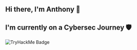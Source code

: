 ## Hi there, I'm Anthony 👾
## I'm currently on a Cybersec Journey 🛡️ 
![TryHackMe Badge](https://i.ibb.co/4nwYzSBH/hunta7.png)
#



<!--
**hunta7/hunta7** is a ✨ _special_ ✨ repository because its `README.md` (this file) appears on your GitHub profile.

Here are some ideas to get you started:

- 🔭 I’m currently working on ...
- 🌱 I’m currently learning ...
- 👯 I’m looking to collaborate on ...
- 🤔 I’m looking for help with ...
- 💬 Ask me about ...
- 📫 How to reach me: ...
- 😄 Pronouns: ...
- ⚡ Fun fact: ...
-->
